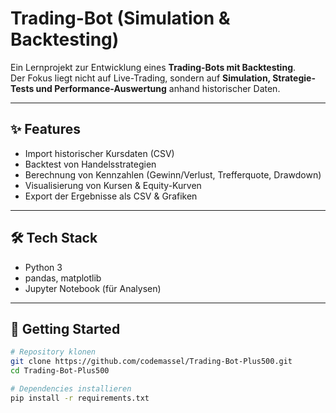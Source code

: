 # Trading-Bot (Simulation & Backtesting)

Ein Lernprojekt zur Entwicklung eines **Trading-Bots mit Backtesting**.  
Der Fokus liegt nicht auf Live-Trading, sondern auf **Simulation, Strategie-Tests und Performance-Auswertung** anhand historischer Daten.

---

## ✨ Features
- Import historischer Kursdaten (CSV)
- Backtest von Handelsstrategien
- Berechnung von Kennzahlen (Gewinn/Verlust, Trefferquote, Drawdown)
- Visualisierung von Kursen & Equity-Kurven
- Export der Ergebnisse als CSV & Grafiken

---

## 🛠️ Tech Stack
- Python 3
- pandas, matplotlib
- Jupyter Notebook (für Analysen)

---

## 🚀 Getting Started
```bash
# Repository klonen
git clone https://github.com/codemassel/Trading-Bot-Plus500.git
cd Trading-Bot-Plus500

# Dependencies installieren
pip install -r requirements.txt
